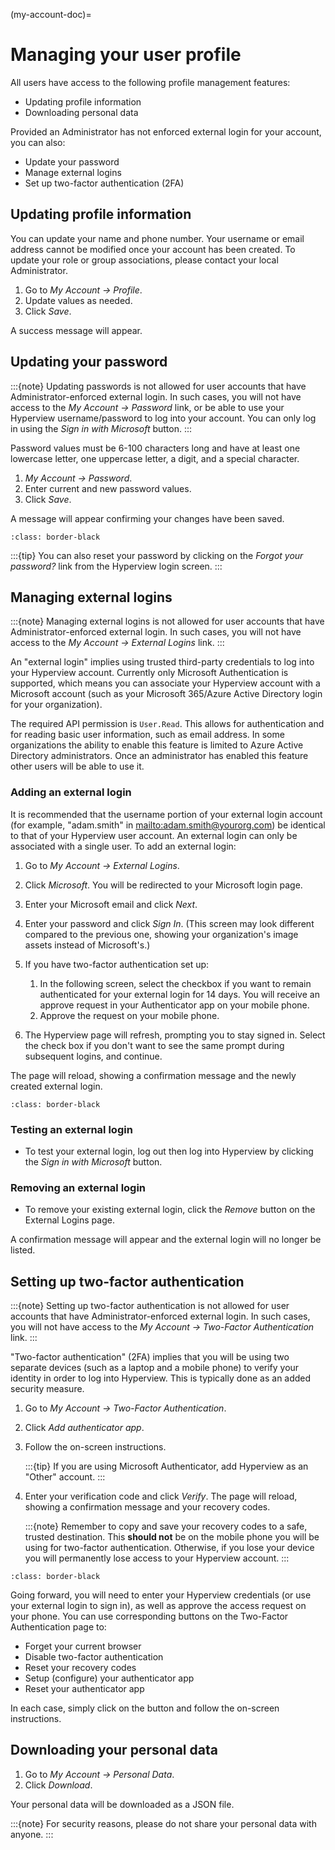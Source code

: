(my-account-doc)=

# Managing your user profile

All users have access to the following profile management features:

- Updating profile information
- Downloading personal data

Provided an Administrator has not enforced external login for your account, you can also:

- Update your password
- Manage external logins
- Set up two-factor authentication (2FA)

## Updating profile information

You can update your name and phone number. Your username or email address cannot be modified once your account has been created. To update your role or group associations, please contact your local Administrator.

1. Go to *My Account → Profile*.
2. Update values as needed.
3. Click *Save*.

A success message will appear.

## Updating your password

:::{note}
Updating passwords is not allowed for user accounts that have Administrator-enforced external login. In such cases, you will not have access to the *My Account → Password* link, or be able to use your Hyperview username/password to log into your account. You can only log in using the *Sign in with Microsoft* button.
:::

Password values must be 6-100 characters long and have at least one lowercase letter, one uppercase letter, a digit, and a special character.

1. *My Account → Password*.
2. Enter current and new password values.
3. Click *Save*.

A message will appear confirming your changes have been saved.

```{image} /product/using-hyperview/user-accounts/media/password.png
:class: border-black
```

:::{tip}
You can also reset your password by clicking on the *Forgot your password?* link from the Hyperview login screen.
:::

## Managing external logins

:::{note}
Managing external logins is not allowed for user accounts that have Administrator-enforced external login. In such cases, you will not have access to the *My Account → External Logins* link.
:::

An "external login" implies using trusted third-party credentials to log into your Hyperview account. Currently only Microsoft Authentication is supported, which means you can associate your Hyperview account with a Microsoft account (such as your Microsoft 365/Azure Active Directory login for your organization).

The required API permission is `User.Read`. This allows for authentication and for reading basic user information, such as email address. In some organizations the ability to enable this feature is limited to Azure Active Directory administrators. Once an administrator has enabled this feature other users will be able to use it.

### Adding an external login

It is recommended that the username portion of your external login account (for example, "adam.smith" in <mailto:adam.smith@yourorg.com>) be identical to that of your Hyperview user account. An external login can only be associated with a single user. To add an external login:

1. Go to *My Account → External Logins*.

2. Click *Microsoft*. You will be redirected to your Microsoft login page.

3. Enter your Microsoft email and click *Next*.

4. Enter your password and click *Sign In*. (This screen may look different compared to the previous one, showing your organization's image assets instead of Microsoft's.)

5. If you have two-factor authentication set up:

   1. In the following screen, select the checkbox if you want to remain authenticated for your external login for 14 days. You will receive an approve request in your Authenticator app on your mobile phone.
   2. Approve the request on your mobile phone.

6. The Hyperview page will refresh, prompting you to stay signed in. Select the check box if you don't want to see the same prompt during subsequent logins, and continue.

The page will reload, showing a confirmation message and the newly created external login.

```{image} /product/using-hyperview/user-accounts/media/addedexternallogin.png
:class: border-black
```

### Testing an external login

- To test your external login, log out then log into Hyperview by clicking the *Sign in with Microsoft* button.

### Removing an external login

- To remove your existing external login, click the *Remove* button on the External Logins page.

A confirmation message will appear and the external login will no longer be listed.

## Setting up two-factor authentication

:::{note}
Setting up two-factor authentication is not allowed for user accounts that have Administrator-enforced external login. In such cases, you will not have access to the *My Account → Two-Factor Authentication* link.
:::

"Two-factor authentication" (2FA) implies that you will be using two separate devices (such as a laptop and a mobile phone) to verify your identity in order to log into Hyperview. This is typically done as an added security measure.

1. Go to *My Account → Two-Factor Authentication*.

2. Click *Add authenticator app*.

3. Follow the on-screen instructions.

   :::{tip}
   If you are using Microsoft Authenticator, add Hyperview as an "Other" account.
   :::

4. Enter your verification code and click *Verify*. The page will reload, showing a confirmation message and your recovery codes.

   :::{note}
   Remember to copy and save your recovery codes to a safe, trusted destination. This **should not** be on the mobile phone you will be using for two-factor authentication. Otherwise, if you lose your device you will permanently lose access to your Hyperview account.
   :::

```{image} /product/using-hyperview/user-accounts/media/2FA.png
:class: border-black
```

Going forward, you will need to enter your Hyperview credentials (or use your external login to sign in), as well as approve the access request on your phone. You can use corresponding buttons on the Two-Factor Authentication page to:

- Forget your current browser
- Disable two-factor authentication
- Reset your recovery codes
- Setup (configure) your authenticator app
- Reset your authenticator app

In each case, simply click on the button and follow the on-screen instructions.

## Downloading your personal data

1. Go to *My Account → Personal Data*.
2. Click *Download*.

Your personal data will be downloaded as a JSON file.

:::{note}
For security reasons, please do not share your personal data with anyone.
:::
